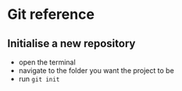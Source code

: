 # Git reference

## Initialise a new repository
* open the terminal
* navigate to the folder you want the project to be
* run `git init`